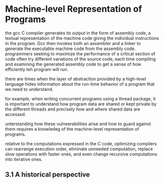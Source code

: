 
# Machine-level Representation of Programs
the gcc C compiler generates its output in the form of assembly code, a textual representation of the machine code giving the individual instructions in the program.
Gcc then invokes both an assembler and a linker to generate the executable machine code from the assembly code.
programmers seeking to maximize the performance of a critical section of code often try different variations of the source code, each time compiling and examining the generated assembly code to get a sense of how efficiently teh program will run.

there are times when the layer of abstraction provided by a high-level language hides information about the run-time behavior of a program that we need to understand.

for example, when writing concurrent programs using a thread package, it is important to understand how program data are shared or kept private by the different threads and precisely how and where shared data are accessed.

unterstanding how these vulneerabilities arise and how to guard against them requires a knowledeg of the machine-level representation of programs.

relative to the computations expressed in the C code, optimizing compilers can rearrange execution order, eliminate unneeded computation, replace slow operations with faster ones, and even change recursive computations into iterative ones.

## 3.1 A historical perspective

